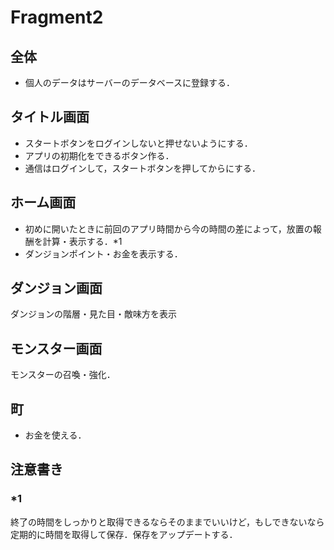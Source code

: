 # Fragment2

## 全体

- 個人のデータはサーバーのデータベースに登録する．

## タイトル画面

- スタートボタンをログインしないと押せないようにする．
- アプリの初期化をできるボタン作る．
- 通信はログインして，スタートボタンを押してからにする．

## ホーム画面

- 初めに開いたときに前回のアプリ時間から今の時間の差によって，放置の報酬を計算・表示する．*1
- ダンジョンポイント・お金を表示する．

## ダンジョン画面

ダンジョンの階層・見た目・敵味方を表示

## モンスター画面

モンスターの召喚・強化．

## 町

- お金を使える．


## 注意書き

### *1

終了の時間をしっかりと取得できるならそのままでいいけど，もしできないなら定期的に時間を取得して保存．保存をアップデートする．
